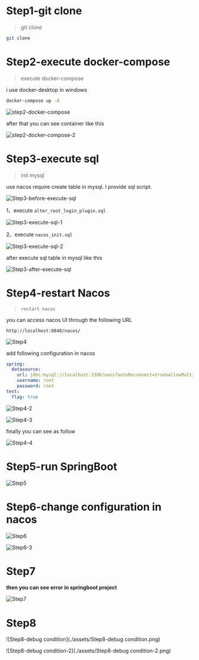 # Step1-git clone 

> git clone 

```bash
git clone 
```





# Step2-execute docker-compose

> execute docker-compose

i use docker-desktop in windows 

```bash
docker-compose up -d
```

![step2-docker-compose](./assets/step2-docker-compose.png)

after that you can see container like this

![step2-docker-compose-2](./assets/step2-docker-compose-2.png)



# Step3-execute sql

> init mysql

use nacos require create table in mysql. I provide sql script.

![Step3-before-execute-sql](./assets/Step3-before-execute-sql.png)

1、execute `alter_root_login_plugin.sql`

![Step3-execute-sql-1](./assets/Step3-execute-sql-1.png)

2、execute `nacos_init.sql`

![Step3-execute-sql-2](./assets/Step3-execute-sql-2.png)

after execute sql table in mysql like this

![Step3-after-execute-sql](./assets/Step3-after-execute-sql.png)

# Step4-restart Nacos

> `restart nacos`

you can access nacos UI through the following URL 

```http
http://localhost:8848/nacos/
```

![Step4](./assets/Step4.png)

add following configuration in nacos

```yaml
spring:
  datasource:
    url: jdbc:mysql://localhost:3306/naos?autoReconnect=true&allowMultiQueries=true&sslMode=DISABLED&useUnicode=true&characterEncoding=UTF8&useLocalSessionState=true&connectionTimeZone=UTC
    username: root
    password: root
test:
  flag: true
```

![Step4-2](./assets/Step4-2.png)

![Step4-3](./assets/Step4-3.png)

finally you can see as follow

![Step4-4](./assets/Step4-4.png)

# Step5-run SpringBoot 

![Step5](./assets/Step5.png)

# Step6-change configuration in nacos

![Step6](./assets/Step6.png)

![Step6-3](./assets/Step6-3.png)

# Step7

**then you can see error in springboot project**

![Step7](./assets/Step7.png)

# Step8
![Step8-debug condition](./assets/Step8-debug condition.png)

![Step8-debug condition-2](./assets/Step8-debug condition-2.png)